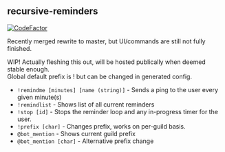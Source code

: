 ## recursive-reminders
[![CodeFactor](https://www.codefactor.io/repository/github/3zachm/recursive-reminders/badge)](https://www.codefactor.io/repository/github/3zachm/recursive-reminders)

Recently merged rewrite to master, but UI/commands are still not fully finished.

WIP! Actually fleshing this out, will be hosted publically when deemed stable enough.\
Global default prefix is ! but can be changed in generated config.

- ``!remindme [minutes] [name (string)]`` - Sends a ping to the user every given minute(s)
- ``!remindlist`` - Shows list of all current reminders
- ``!stop [id]`` - Stops the reminder loop and any in-progress timer for the user.
- ``!prefix [char]`` - Changes prefix, works on per-guild basis.
- ``@bot_mention`` - Shows current guild prefix
- ``@bot_mention [char]`` - Alternative prefix change
